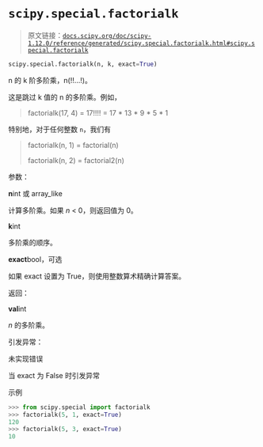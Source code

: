# `scipy.special.factorialk`

> 原文链接：[`docs.scipy.org/doc/scipy-1.12.0/reference/generated/scipy.special.factorialk.html#scipy.special.factorialk`](https://docs.scipy.org/doc/scipy-1.12.0/reference/generated/scipy.special.factorialk.html#scipy.special.factorialk)

```py
scipy.special.factorialk(n, k, exact=True)
```

n 的 k 阶多阶乘，n(!!…!)。

这是跳过 k 值的 n 的多阶乘。例如，

> factorialk(17, 4) = 17!!!! = 17 * 13 * 9 * 5 * 1

特别地，对于任何整数 `n`，我们有

> factorialk(n, 1) = factorial(n)
> 
> factorialk(n, 2) = factorial2(n)

参数：

**n**int 或 array_like

计算多阶乘。如果 *n* < 0，则返回值为 0。

**k**int

多阶乘的顺序。

**exact**bool，可选

如果 exact 设置为 True，则使用整数算术精确计算答案。

返回：

**val**int

*n* 的多阶乘。

引发异常：

未实现错误

当 exact 为 False 时引发异常

示例

```py
>>> from scipy.special import factorialk
>>> factorialk(5, 1, exact=True)
120
>>> factorialk(5, 3, exact=True)
10 
```
